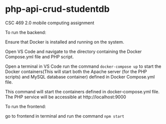 # php-api-crud-studentdb
CSC 469 2.0 mobile computing assignment

To run the backend:

Ensure that Docker is installed and running on the system.

Open VS Code and navigate to the directory containing the Docker Compose.yml file and PHP script.

Open a terminal in VS Code run the command `docker-compose up` to start the Docker containers(This will start both the Apache server (for the PHP scripts) and MySQL database container) defined in Docker Compose.yml file.

This command will start the containers defined in docker-compose.yml file. The PHP service will be accessible at http://localhost:9000

To run the frontend:

go to frontend in terminal and run the command `npm start `
